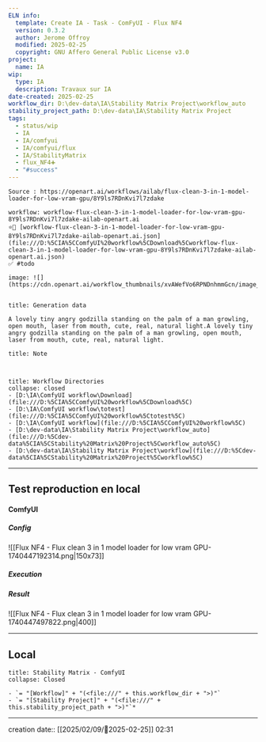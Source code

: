 ```yaml
---
ELN info:
  template: Create IA - Task - ComFyUI - Flux NF4
  version: 0.3.2
  author: Jerome Offroy
  modified: 2025-02-25
  copyright: GNU Affero General Public License v3.0
project:
  name: IA
wip:
  type: IA
  description: Travaux sur IA
date-created: 2025-02-25
workflow_dir: D:\dev-data\IA\Stability Matrix Project\workflow_auto
stability_project_path: D:\dev-data\IA\Stability Matrix Project
tags:
  - status/wip
  - IA
  - IA/comfyui
  - IA/comfyui/flux
  - IA/StabilityMatrix
  - flux_NF4➕
  - "#success"
---
```

```ad-tip
Source : https://openart.ai/workflows/ailab/flux-clean-3-in-1-model-loader-for-low-vram-gpu/8Y9ls7RDnKvi7l7zdake

workflow: workflow-flux-clean-3-in-1-model-loader-for-low-vram-gpu-8Y9ls7RDnKvi7l7zdake-ailab-openart.ai
⭐🚧 [workflow-flux-clean-3-in-1-model-loader-for-low-vram-gpu-8Y9ls7RDnKvi7l7zdake-ailab-openart.ai.json](file:///D:%5CIA%5CComfyUI%20workflow%5CDownload%5Cworkflow-flux-clean-3-in-1-model-loader-for-low-vram-gpu-8Y9ls7RDnKvi7l7zdake-ailab-openart.ai.json)
✅ #todo

image: ![](https://cdn.openart.ai/workflow_thumbnails/xvAWefVo6RPNDnhmmGcn/image_gLQ6rQB6_1724106516081_raw.jpg)


```

````ad-quote
title: Generation data

A lovely tiny angry godzilla standing on the palm of a man growling, open mouth, laser from mouth, cute, real, natural light.A lovely tiny angry godzilla standing on the palm of a man growling, open mouth, laser from mouth, cute, real, natural light.

````

```ad-note
title: Note



```
```ad-info
title: Workflow Directories
collapse: closed
- [D:\IA\ComfyUI workflow\Download](file:///D:%5CIA%5CComfyUI%20workflow%5CDownload%5C)
- [D:\IA\ComfyUI workflow\totest](file:///D:%5CIA%5CComfyUI%20workflow%5Ctotest%5C)
- [D:\IA\ComfyUI workflow](file:///D:%5CIA%5CComfyUI%20workflow%5C)
- [D:\dev-data\IA\Stability Matrix Project\workflow_auto](file:///D:%5Cdev-data%5CIA%5CStability%20Matrix%20Project%5Cworkflow_auto%5C)
- [D:\dev-data\IA\Stability Matrix Project\workflow](file:///D:%5Cdev-data%5CIA%5CStability%20Matrix%20Project%5Cworkflow%5C)
```


---

## Test reproduction en local


#### ComfyUI
##### Config
![[Flux NF4 - Flux clean 3 in 1 model loader for low vram GPU-1740447192314.png|150x73]]
##### Execution

##### Result
![[Flux NF4 - Flux clean 3 in 1 model loader for low vram GPU-1740447497822.png|400]]

---
## Local

```ad-tip
title: Stability Matrix - ComfyUI
collapse: Closed

- `= "[Workflow]" + "(<file:///" + this.workflow_dir + ">)"`
- `= "[Stability Project]" + "(<file:///" + this.stability_project_path + ">)"`*
```

---
creation date:: [[2025/02/09/📒2025-02-25]]  02:31

